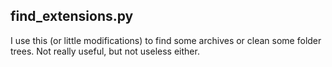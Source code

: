 ## find_extensions.py
I use this (or little modifications) to find some archives or clean some folder trees. Not really useful, but not useless either.
